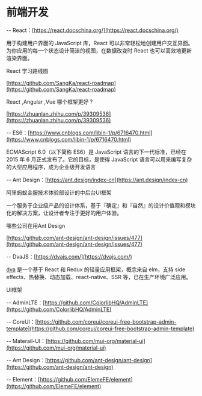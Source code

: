 # 前端开发

-- React：[https://react.docschina.org/](https://react.docschina.org/)

用于构建用户界面的 JavaScript 库，React 可以非常轻松地创建用户交互界面。为你应用的每一个状态设计简洁的视图，在数据改变时 React 也可以高效地更新渲染界面。

React 学习路线图

[https://github.com/SangKa/react-roadmap](https://github.com/SangKa/react-roadmap)

React ,Angular ,Vue 哪个框架更好？

[https://zhuanlan.zhihu.com/p/39309536](https://zhuanlan.zhihu.com/p/39309536)

-- ES6：[https://www.cnblogs.com/libin-1/p/6716470.html](https://www.cnblogs.com/libin-1/p/6716470.html)

ECMAScript 6.0（以下简称 ES6）是 JavaScript 语言的下一代标准，已经在 2015 年 6 月正式发布了。它的目标，是使得 JavaScript 语言可以用来编写复杂的大型应用程序，成为企业级开发语言

-- Ant Design：[https://ant.design/index-cn](https://ant.design/index-cn)

阿里蚂蚁金服技术体验部设计的中后台UI框架

一个服务于企业级产品的设计体系，基于『确定』和『自然』的设计价值观和模块化的解决方案，让设计者专注于更好的用户体验。

哪些公司在用Ant Design

[https://github.com/ant-design/ant-design/issues/477](https://github.com/ant-design/ant-design/issues/477)

-- DvaJS：[https://dvajs.com/](https://dvajs.com/)

[dva](https://github.com/dvajs/dva) 是一个基于 React 和 Redux 的轻量应用框架，概念来自 elm，支持 side effects、热替换、动态加载、react-native、SSR 等，已在生产环境广泛应用。

UI框架

-- AdminLTE：[https://github.com/ColorlibHQ/AdminLTE](https://github.com/ColorlibHQ/AdminLTE)

-- CoreUI：[https://github.com/coreui/coreui-free-bootstrap-admin-template](https://github.com/coreui/coreui-free-bootstrap-admin-template)

-- Materail-UI：[https://github.com/mui-org/material-ui](https://github.com/mui-org/material-ui)

-- Ant Design：[https://github.com/ant-design/ant-design](https://github.com/ant-design/ant-design)

-- Element：[https://github.com/ElemeFE/element](https://github.com/ElemeFE/element)





